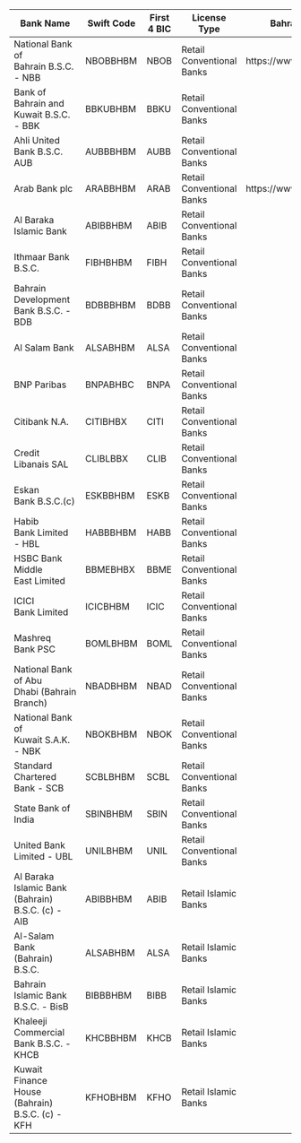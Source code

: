 <table class="tableizer-table">

<thead>

<tr class="tableizer-firstrow">

<th>Bank Name</th>

<th>Swift Code</th>

<th>First 4 BIC</th>

<th>License Type</th>

<th>Bahrain Website</th>

</tr>

</thead>

<tbody>

<tr>

<td>National Bank of Bahrain B.S.C. - NBB</td>

<td>NBOBBHBM</td>

<td>NBOB</td>

<td>Retail Conventional Banks</td>

<td>https://www.nbbonline.com/</td>

</tr>

<tr>

<td>Bank of Bahrain and Kuwait B.S.C. - BBK</td>

<td>BBKUBHBM</td>

<td>BBKU</td>

<td>Retail Conventional Banks</td>

<td> </td>

</tr>

<tr>

<td>Ahli United Bank B.S.C. AUB</td>

<td>AUBBBHBM</td>

<td>AUBB</td>

<td>Retail Conventional Banks</td>

<td> </td>

</tr>

<tr>

<td>Arab Bank plc</td>

<td>ARABBHBM</td>

<td>ARAB</td>

<td>Retail Conventional Banks</td>

<td>https://www.arabbank.bh/</td>

</tr>

<tr>

<td>Al Baraka Islamic Bank</td>

<td>ABIBBHBM</td>

<td>ABIB</td>

<td>Retail Conventional Banks</td>

<td> </td>

</tr>

<tr>

<td>Ithmaar Bank B.S.C.</td>

<td>FIBHBHBM</td>

<td>FIBH</td>

<td>Retail Conventional Banks</td>

<td> </td>

</tr>

<tr>

<td>Bahrain Development Bank B.S.C. - BDB</td>

<td>BDBBBHBM</td>

<td>BDBB</td>

<td>Retail Conventional Banks</td>

<td> </td>

</tr>

<tr>

<td>Al Salam Bank</td>

<td>ALSABHBM</td>

<td>ALSA</td>

<td>Retail Conventional Banks</td>

<td> </td>

</tr>

<tr>

<td>BNP Paribas</td>

<td>BNPABHBC</td>

<td>BNPA</td>

<td>Retail Conventional Banks</td>

<td> </td>

</tr>

<tr>

<td>Citibank N.A.</td>

<td>CITIBHBX</td>

<td>CITI</td>

<td>Retail Conventional Banks</td>

<td> </td>

</tr>

<tr>

<td>Credit Libanais SAL</td>

<td>CLIBLBBX</td>

<td>CLIB</td>

<td>Retail Conventional Banks</td>

<td> </td>

</tr>

<tr>

<td>Eskan Bank B.S.C.(c)</td>

<td>ESKBBHBM</td>

<td>ESKB</td>

<td>Retail Conventional Banks</td>

<td> </td>

</tr>

<tr>

<td>Habib Bank Limited - HBL</td>

<td>HABBBHBM</td>

<td>HABB</td>

<td>Retail Conventional Banks</td>

<td> </td>

</tr>

<tr>

<td>HSBC Bank Middle East Limited</td>

<td>BBMEBHBX</td>

<td>BBME</td>

<td>Retail Conventional Banks</td>

<td> </td>

</tr>

<tr>

<td>ICICI Bank Limited</td>

<td>ICICBHBM</td>

<td>ICIC</td>

<td>Retail Conventional Banks</td>

<td> </td>

</tr>

<tr>

<td>Mashreq Bank PSC</td>

<td>BOMLBHBM</td>

<td>BOML</td>

<td>Retail Conventional Banks</td>

<td> </td>

</tr>

<tr>

<td>National Bank of Abu Dhabi (Bahrain Branch)</td>

<td>NBADBHBM</td>

<td>NBAD</td>

<td>Retail Conventional Banks</td>

<td> </td>

</tr>

<tr>

<td>National Bank of Kuwait S.A.K. - NBK</td>

<td>NBOKBHBM</td>

<td>NBOK</td>

<td>Retail Conventional Banks</td>

<td> </td>

</tr>

<tr>

<td>Standard Chartered Bank - SCB</td>

<td>SCBLBHBM</td>

<td>SCBL</td>

<td>Retail Conventional Banks</td>

<td> </td>

</tr>

<tr>

<td>State Bank of India</td>

<td>SBINBHBM</td>

<td>SBIN</td>

<td>Retail Conventional Banks</td>

<td> </td>

</tr>

<tr>

<td>United Bank Limited - UBL</td>

<td>UNILBHBM</td>

<td>UNIL</td>

<td>Retail Conventional Banks</td>

<td> </td>

</tr>

<tr>

<td>Al Baraka Islamic Bank (Bahrain) B.S.C. (c) - AIB</td>

<td>ABIBBHBM</td>

<td>ABIB</td>

<td>Retail Islamic Banks</td>

<td> </td>

</tr>

<tr>

<td>Al-Salam Bank (Bahrain) B.S.C.</td>

<td>ALSABHBM</td>

<td>ALSA</td>

<td>Retail Islamic Banks</td>

<td> </td>

</tr>

<tr>

<td>Bahrain Islamic Bank B.S.C. - BisB</td>

<td>BIBBBHBM</td>

<td>BIBB</td>

<td>Retail Islamic Banks</td>

<td> </td>

</tr>

<tr>

<td>Khaleeji Commercial Bank B.S.C. - KHCB</td>

<td>KHCBBHBM</td>

<td>KHCB</td>

<td>Retail Islamic Banks</td>

<td> </td>

</tr>

<tr>

<td>Kuwait Finance House (Bahrain) B.S.C. (c) - KFH</td>

<td>KFHOBHBM</td>

<td>KFHO</td>

<td>Retail Islamic Banks</td>

<td> </td>

</tr>


</tbody>

</table>
